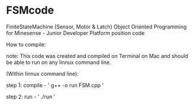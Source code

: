 FSMcode
=======

FiniteStateMachine (Sensor, Motor &amp; Latch) Object Oriented Programming for Minesense - Junior Developer Platform position code


How to compile:

note: This code was created and compiled on Terminal on Mac and should be able to run on any linnux command line.

(Within linnux command line):

step 1:   compile   -   ' g++ -o run FSM.cpp '

step 2:   run       -   ' ./run '

